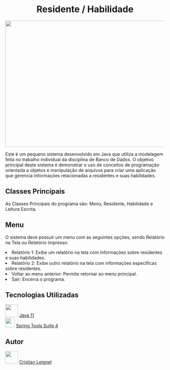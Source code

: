 <!DOCTYPE html>
<html>


<body>
  <h1 align="center">Residente / Habilidade</h1>
  <div align="center">
    <img src="https://github.com/leignel/POO_Individual/assets/141193350/2e593c7b-7eca-4af3-a5a0-919bf90ac487" height="400" width="900"
"alt="Residente / Habilidade">
  </div>

  <p>Este é um pequeno sistema desenvolvido em Java que utiliza a modelagem feita no trabalho individual da disciplina de Banco de Dados. O objetivo principal deste sistema é demonstrar o uso de conceitos de programação orientada a objetos e manipulação de arquivos para criar uma aplicação que gerencia informações relacionadas a residentes e suas habilidades.</p>

  <h2>Classes Principais</h2>
  <p>As Classes Principais do programa são: Menu, Residente, Habilidade e Leitura Escrita.</p>

  <h2>Menu</h2>
  <p>O sistema deve possuir um menu com as seguintes opções, sendo Relatório na Tela ou Relatório Impresso:</p>
<li>Relatório 1: Exibe um relatório na tela com informações sobre residentes e suas habilidades.</li>
<li>Relatório 2: Exibe outro relatório na tela com informações específicas sobre residentes.</li>
<li>Voltar ao menu anterior: Permite retornar ao menu principal.</li>
<li>Sair: Encerra o programa.</li>

<h2>Tecnologias Utilizadas</h2>
 <img src="https://github.com/eduardocs90/POO2023_Grupo6/assets/141193350/da426343-ad69-4070-af0e-b81ac4303722" height="40" width="40"> <a href="https://www.oracle.com/br/java/technologies/javase/jdk11-archive-downloads.html">Java 11</a>
 <br>
 <img src="https://github.com/eduardocs90/POO2023_Grupo6/assets/141193350/0ae95b40-0108-4e12-9b64-b1c8d75ce611" height="30" width="30"> <a href="https://spring.io/tools">Spring Tools Suite 4</a>

<h2>Autor</h2>  
  <img src="https://cdn.discordapp.com/attachments/1135262336819679372/1140675577733464254/github-logo-git-hub-icon-with-text-on-white-and-black-background-free-vector_2-removebg-preview.png" height="40" width="40"> <a href="https://github.com/leignel">Cristian Leignel</a> 

